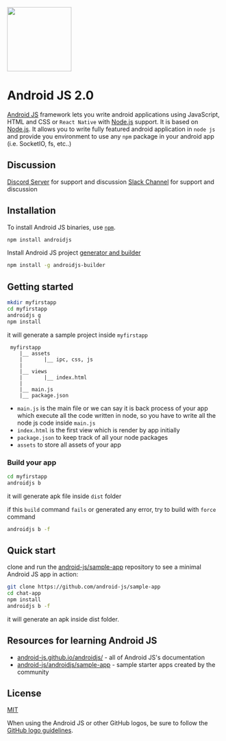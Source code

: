 <img src = "https://avatars3.githubusercontent.com/u/48679363" width = "150px">

# Android JS 2.0
[Android JS](https://android-js.github.io) framework lets you write android applications
using JavaScript, HTML and CSS or `React Native` with [Node.js](https://nodejs.org/) support. It is based on [Node.js](https://nodejs.org/).
It allows you to write fully featured android application in `node js` and provide you environment to use any `npm` package in your android app (i.e. SocketIO, fs, etc..)

## Discussion
[Discord Server](https://discord.gg/tR2fEqxHrT) for support and discussion
[Slack Channel](https://join.slack.com/t/androidjs/shared_invite/zt-13gx5nw5j-npeTv4vrV71X81saZNStHA) for support and discussion

## Installation

To install Android JS binaries, use [`npm`](https://docs.npmjs.com/).

```sh
npm install androidjs
```

Install Android JS project [generator and builder](https://www.npmjs.com/package/androidjs-builder)
```sh
npm install -g androidjs-builder
```

## Getting started

```sh
mkdir myfirstapp
cd myfirstapp
androidjs g
npm install
```
it will generate a sample project inside `myfirstapp`
```text
 myfirstapp
    |__ assets
    |       |__ ipc, css, js
    |
    |__ views
    |       |__ index.html
    |
    |__ main.js
    |__ package.json
```
- `main.js` is the main file or we can say it is back process of your app which execute all the code written in node, so you have to write all the node js code inside `main.js`
- `index.html` is the first view which is render by app initially
- `package.json` to keep track of all your node packages
- `assets` to store all assets of your app

### Build your app

```sh
cd myfirstapp
androidjs b
```
it will generate apk file inside `dist` folder

if this `build` command `fails` or generated any error, try to build with `force` command

```sh
androidjs b -f
```

## Quick start

clone and run the
[android-js/sample-app](https://github.com/android-js/sample-app)
repository to see a minimal Android JS app in action:

```sh
git clone https://github.com/android-js/sample-app
cd chat-app
npm install
androidjs b -f
```
it will generate an apk inside dist folder.

## Resources for learning Android JS

- [android-js.github.io/androidjs/](https://android-js.github.io/docs/) - all of Android JS's documentation
- [android-js/androidjs/sample-app](https://github.com/android-js/sample-app) - sample starter apps created by the community

## License

[MIT](https://github.com/android-js/androidjs/blob/master/LICENSE)

When using the Android JS or other GitHub logos, be sure to follow the [GitHub logo guidelines](https://github.com/logos).
